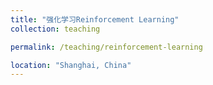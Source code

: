 ```yaml
---
title: "强化学习Reinforcement Learning"
collection: teaching

permalink: /teaching/reinforcement-learning

location: "Shanghai, China"
---
```

